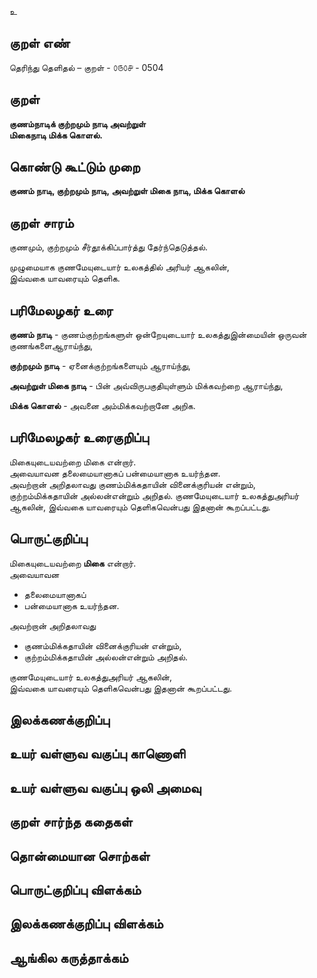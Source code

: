 உ

## குறள் எண் 

தெரிந்து தெளிதல்  – குறள் - ௦௫௦௪ - 0504  

## குறள் 

**குணம்நாடிக் குற்றமும் நாடி அவற்றுள்   
மிகைநாடி மிக்க கொளல்.**

## கொண்டு கூட்டும் முறை

**குணம் நாடி, குற்றமும் நாடி, அவற்றுள் மிகை நாடி, மிக்க கொளல்**  

## குறள் சாரம் 
குணமும், குற்றமும் சீர்தூக்கிப்பார்த்து தேர்ந்தெடுத்தல்.  

முழுமையாக குணமேயுடையார் உலகத்தில் அரியர் ஆகலின்,  
இவ்வகை யாவரையும் தெளிக.  

## பரிமேலழகர் உரை

**குணம் நாடி** - குணம்குற்றங்களுள் ஒன்றேயுடையார் உலகத்துஇன்மையின் ஒருவன் குணங்களைஆராய்ந்து,  

**குற்றமும் நாடி** - ஏனைக்குற்றங்களையும் ஆராய்ந்து,  

**அவற்றுள் மிகை நாடி** - பின் அவ்விருபகுதியுள்ளும் மிக்கவற்றை ஆராய்ந்து,  

**மிக்க கொளல்** - அவனை அம்மிக்கவற்றானே அறிக.  

## பரிமேலழகர் உரைகுறிப்பு   

மிகையுடையவற்றை மிகை என்றார்.  
அவையாவன தலைமையானாகப் பன்மையானாக உயர்ந்தன.  
அவற்றான் அறிதலாவது குணம்மிக்கதாயின் வினைக்குரியன் என்றும், குற்றம்மிக்கதாயின் அல்லன்என்றும் அறிதல். குணமேயுடையார் உலகத்துஅரியர் ஆகலின், இவ்வகை யாவரையும் தெளிகவென்பது இதனான் கூறப்பட்டது.   

## பொருட்குறிப்பு 

மிகையுடையவற்றை **மிகை** என்றார்.  
அவையாவன   
* தலைமையானாகப்   
* பன்மையானாக உயர்ந்தன.  

அவற்றான் அறிதலாவது  
* குணம்மிக்கதாயின் வினைக்குரியன் என்றும்,  
* குற்றம்மிக்கதாயின் அல்லன்என்றும் அறிதல்.  

குணமேயுடையார் உலகத்துஅரியர் ஆகலின்,  
இவ்வகை யாவரையும் தெளிகவென்பது இதனான் கூறப்பட்டது.   

## இலக்கணக்குறிப்பு  


## உயர் வள்ளுவ வகுப்பு காணொளி


## உயர் வள்ளுவ வகுப்பு ஒலி அமைவு 

 
## குறள் சார்ந்த கதைகள் 


## தொன்மையான சொற்கள்


## பொருட்குறிப்பு விளக்கம்


## இலக்கணக்குறிப்பு விளக்கம்


## ஆங்கில கருத்தாக்கம் 


